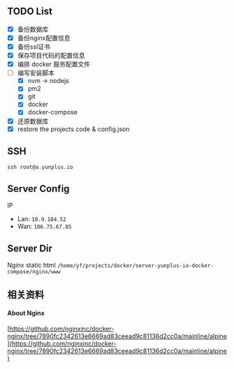 ## TODO List

- [x] 备份数据库
- [x] 备份nginx配置信息
- [x] 备份ssl证书
- [x] 保存项目代码的配置信息
- [x] 编排 docker 服务配置文件
- [ ] 编写安装脚本
  - [x] nvm -> nodejs
  - [x] pm2
  - [x] git 
  - [x] docker
  - [x] docker-compose
- [x] 还原数据库
- [x] restore the projects code & config.json

## SSH

`ssh root@a.yunplus.io`

## Server Config

IP
- Lan: `10.9.184.52`
- Wan: `106.75.67.85`


## Server Dir 

Nginx static html
`/home/yf/projects/docker/server-yunplus-io-docker-compose/nginx/www`



## 相关资料

#### About Nginx

[https://github.com/nginxinc/docker-nginx/tree/7890fc2342613e6669ad83ceead9c81136d2cc0a/mainline/alpine](https://github.com/nginxinc/docker-nginx/tree/7890fc2342613e6669ad83ceead9c81136d2cc0a/mainline/alpine)